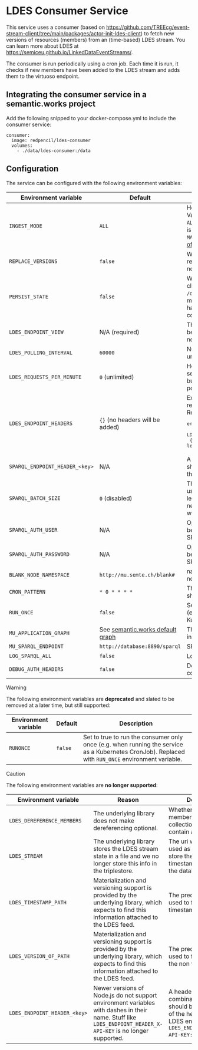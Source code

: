 # LDES Consumer Service

This service uses a consumer (based on https://github.com/TREEcg/event-stream-client/tree/main/packages/actor-init-ldes-client) to fetch new versions of resources (members) from an (time-based) LDES stream.
You can learn more about LDES at https://semiceu.github.io/LinkedDataEventStreams/.

The consumer is run periodically using a cron job. Each time it is run, it checks if new members have been added to the LDES stream and adds them to the virtuoso endpoint.

## Integrating the consumer service in a semantic.works project

Add the following snipped to your docker-compose.yml to include the consumer service:

```
consumer:
  image: redpencil/ldes-consumer
  volumes:
    - ./data/ldes-consumer:/data
```


## Configuration

The service can be configured with the following environment variables:

| Environment variable | Default | Description |
|----------------------|---------|-------------|
| `INGEST_MODE` | `ALL` | How the LDES feed should be ingested. Valid options are `ALL` and `MATERIALIZE`. `ALL` will ingest all versioned members as-is and store them in the triplestore. `MATERIALIZE` will store the [materializations of the members](https://semiceu.github.io/LinkedDataEventStreams/#version-materializations). |
| `REPLACE_VERSIONS` | `false` | Whether to remove old versions of a resource when adding a new version or not. |
| `PERSIST_STATE` | `false` | Whether to persist the state of the LDES client. The state is stored as a file in `/data/$LDES_ENDPOINT_VIEW-state.json`, make sure to mount the data folder to have access to store the state across container rebuilds! |
| `LDES_ENDPOINT_VIEW` | N/A (required) | The view of the LDES endpoint that will be ingested. If not set, the service will not start. |
| `LDES_POLLING_INTERVAL` | `60000` | Number of milliseconds before refetching uncacheable fragments |
| `LDES_REQUESTS_PER_MINUTE` | `0` (unlimited) | How many requests per minutes may be sent to the same host. This is optional, but any passed in value must be a positive number. |
| `LDES_ENDPOINT_HEADERS` | `{}` (no headers will be added) | Extra headers that will be added to the requests sent to the LDES endpoint. Recommended syntax:<pre>environment:<br>  LDES_ENDPOINT_HEADERS: ><br>    { "HEADER-NAME": "header-value" } # The leading whitespace is important!</pre> |
| `SPARQL_ENDPOINT_HEADER_<key>` | N/A | A header key-value combination which should be send as part of the headers to the SPARQL endpoint. |
| `SPARQL_BATCH_SIZE` | `0` (disabled) | The amount of triples sent per query, used to work around triplestore query-length limitations. Value must be a non-negative integer. If set to 0, no batching will be applied. |
| `SPARQL_AUTH_USER` | N/A | Optional value to provide a username to be used in a digest auth to be sent to the SPARQL endpoint. |
| `SPARQL_AUTH_PASSWORD` | N/A | Optional value to provide a password to be used in a digest auth to be sent to the SPARQL endpoint. |
| `BLANK_NODE_NAMESPACE` | `http://mu.semte.ch/blank#` | namespace to use for skolemizing blank nodes. |
| `CRON_PATTERN` | `* 0 * * * *` | The cron pattern which the cronjob should use. |
| `RUN_ONCE` | `false` | Set to true to run the consumer only once (e.g. when running the service as a Kubernetes CronJob).
| `MU_APPLICATION_GRAPH` | See [semantic.works default graph](https://github.com/mu-semtech/mu-javascript-template/blob/d3281b8dff24502919a75147f7737b83d4dd724f/Dockerfile#L8) | The graph where the data should be ingested. |
| `MU_SPARQL_ENDPOINT` | `http://database:8890/sparql` | SPARQL endpoint to connect to. |
| `LOG_SPARQL_ALL` | `false` | Log executed SPARQL queries |
| `DEBUG_AUTH_HEADERS` | `false` | Debugging of [mu-authorization](https://github.com/mu-semtech/mu-authorization) access-control related headers |


> [!WARNING]
> The following environment variables are **deprecated** and slated to be removed at a later time, but still supported:

| Environment variable | Default | Description |
|----------------------|---------|-------------|
| `RUNONCE` | `false` | Set to true to run the consumer only once (e.g. when running the service as a Kubernetes CronJob). Replaced with `RUN_ONCE` environment variable. |

> [!CAUTION]
> The following environment variables are **no longer supported**:

| Environment variable | Reason | Description |
|----------------------|--------|-------------|
| `LDES_DEREFERENCE_MEMBERS` | The underlying library does not make dereferencing optional. | Whether to dereference members, because the collection pages do not contain all information. |
| `LDES_STREAM` | The underlying library stores the LDES stream state in a file and we no longer store this info in the triplestore. | The uri which should be used as a subject to store the latest page and timestamp consumed in the database. |
| `LDES_TIMESTAMP_PATH` | Materialization and versioning support is provided by the underlying library, which expects to find this information attached to the LDES feed. | The predicate to be used to find the timestamp of an object. |
| `LDES_VERSION_OF_PATH` | Materialization and versioning support is provided by the underlying library, which expects to find this information attached to the LDES feed.| The predicate to be used to find the link to the non version object. |
| `LDES_ENDPOINT_HEADER_<key>` | Newer versions of Node.js do not support environment variables with dashes in their name. Stuff like `LDES_ENDPOINT_HEADER_X-API-KEY` is no longer supported. | A header key-value combination which should be send as part of the headers to the LDES endpoint. E.g. `LDES_ENDPOINT_HEADER_X-API-KEY: <api_key>`. |